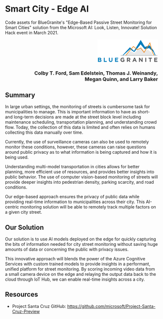 # Smart City - Edge AI
Code assets for BlueGranite's "Edge-Based Passive Street Monitoring for Smart Cities" solution from the Microsoft AI: Look, Listen, Innovate! Solution Hack event in March 2021.

<p align="right"><img src="https://raw.githubusercontent.com/BlueGranite/GenomicsWebinar_Aug2020/master/img/bg_logo.png" width="200px"></p>

<h3 align=right>Colby T. Ford, Sam Edelstein, Thomas J. Weinandy,<br> Megan Quinn, and Larry Baker</h3>

## Summary
In large urban settings, the monitoring of streets is cumbersome task for municipalities to manage. This is important information to have as short- and long-term decisions are made at the street block level including maintenance scheduling, transportation planning, and understanding crowd flow. Today, the collection of this data is limited and often relies on humans collecting this data manually over time.

Currently, the use of surveillance cameras can also be used to remotely monitor these conditions, however, these cameras can raise questions around public privacy as to what information is being captured and how it is being used.

Understanding multi-model transportation in cities allows for better planning, more efficient use of resources, and provides better insights into public behavior. The use of computer vision-based monitoring of streets will provide deeper insights into pedestrian density, parking scarcity, and road conditions.

Our edge-based approach ensures the privacy of public data while providing real-time information to municipalities across their city. This AI-centric monitoring solution will be able to remotely track multiple factors on a given city street.

## Our Solution

Our solution is to use AI models deployed on the edge for quickly capturing the bits of information needed for city street monitoring without saving huge amounts of data or concerning the public with privacy issues.

This innovative approach will blends the power of the Azure Cognitive Services with custom trained models to provide insights in a performant, unified platform for street monitoring. By scoring incoming video data from a small camera device on the edge and relaying the output data back to the cloud through IoT Hub, we can enable real-time insights across a city.

## Resources
- Project Santa Cruz GitHub: https://github.com/microsoft/Project-Santa-Cruz-Preview
